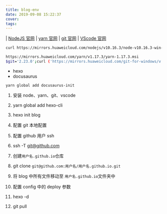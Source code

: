 ```yaml
---
title: blog-env
date: 2019-09-08 15:22:37
cover:
tags:
---
```



| [NodeJS 官网](https://nodejs.org) 
| [yarn 官网](https://yarnpkg.com) 
| [git 官网](https://git-scm.com/) 
| [VScode 官网](https://code.visualstudio.com/)

<script>
alert("hello")
</script>
```sh
curl https://mirrors.huaweicloud.com/nodejs/v10.16.3/node-v10.16.3-win-x64.zip

https://mirrors.huaweicloud.com/yarn/v1.17.3/yarn-1.17.3.msi
$git='2.23.0';curl ('https://mirrors.huaweicloud.com/git-for-windows/v'+$git+'.windows.1/MinGit-'+$git+'-64-bit.zip') -o ('MinGit-'+$git+'-64-bit.zip')
```

- hexo 
- docusaurus

```
yarn global add docusaurus-init
```




1. 安装 node、yarn、git、vscode
1. yarn global add hexo-cli
1. hexo init blog

1. 配置 git 本地配置
1. 配置 github 用户 ssh
1. ssh -T git@github.com
1. 创建`用户名.github.io`仓库
1. git clone `git@github.com:用户名/用户名.github.io.git`
1. 将 blog 中所有文件移动至 `用户名.github.io`文件夹中
1. 配置 config 中的 deploy 参数
1. hexo -d
1. git pull



